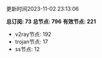 更新时间2023-11-02 23:13:06

**总订阅: 73**
**总节点: 796**
**有效节点: 221**
- v2ray节点: 192
- trojan节点: 17
- ss节点: 12
